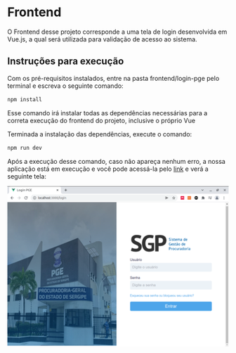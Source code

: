 # Frontend

O Frontend desse projeto corresponde a uma tela de login desenvolvida em Vue.js, a qual será utilizada para validação de acesso ao sistema.

## Instruções para execução

Com os pré-requisitos instalados, entre na pasta frontend/login-pge pelo terminal e escreva o seguinte comando:

```sh
npm install
```

Esse comando irá instalar todas as dependências necessárias para a correta execução do frontend do projeto, inclusive o próprio Vue

Terminada a instalação das dependências, execute o comando:

```sh
npm run dev
```

Após a execução desse comando, caso não apareça nenhum erro, a nossa aplicação está em execução e você pode acessá-la pelo [link](http://localhost:3000/) e verá a seguinte tela:

<img src="funcionando_front.png" alt="Tela de login">